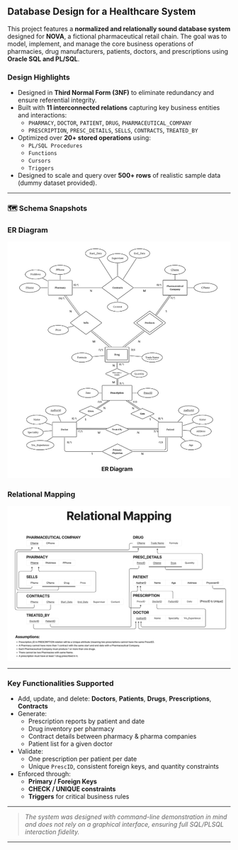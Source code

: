 ## Database Design for a Healthcare System

This project features a **normalized and relationally sound database system** designed for **NOVA**, a fictional pharmaceutical retail chain. The goal was to model, implement, and manage the core business operations of pharmacies, drug manufacturers, patients, doctors, and prescriptions using **Oracle SQL and PL/SQL**.

### Design Highlights

- Designed in **Third Normal Form (3NF)** to eliminate redundancy and ensure referential integrity.
- Built with **11 interconnected relations** capturing key business entities and interactions:
  - `PHARMACY`, `DOCTOR`, `PATIENT`, `DRUG`, `PHARMACEUTICAL_COMPANY`
  - `PRESCRIPTION`, `PRESC_DETAILS`, `SELLS`, `CONTRACTS`, `TREATED_BY`
- Optimized over **20+ stored operations** using:
  - `PL/SQL Procedures`
  - `Functions`
  - `Cursors`
  - `Triggers`
- Designed to scale and query over **500+ rows** of realistic sample data (dummy dataset provided).

---

### 🗺️ Schema Snapshots

### ER Diagram  
![ER Diagram](diagrams/er-diagram.png)

### Relational Mapping  
![Relational Mapping](diagrams/relational-mapping.png)



---

### Key Functionalities Supported
- Add, update, and delete: **Doctors**, **Patients**, **Drugs**, **Prescriptions**, **Contracts**
- Generate:
  - Prescription reports by patient and date
  - Drug inventory per pharmacy
  - Contract details between pharmacy & pharma companies
  - Patient list for a given doctor
- Validate:
  - One prescription per patient per date
  - Unique `PrescID`, consistent foreign keys, and quantity constraints
- Enforced through:
  - **Primary / Foreign Keys**
  - **CHECK / UNIQUE constraints**
  - **Triggers** for critical business rules

---

> *The system was designed with command-line demonstration in mind and does not rely on a graphical interface, ensuring full SQL/PLSQL interaction fidelity.*

---

